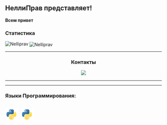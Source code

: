 ## НеллиПрав представляет!

**Всем привет**


### **Статистика**
  
<p><img align="left" src="https://github-readme-stats.vercel.app/api/top-langs?username=nelliprav&show_icons=true&locale=en&layout=compact" alt="Nelliprav" /></p>

<p>&nbsp;<img align="center" src="https://github-readme-stats.vercel.app/api?username=nelliprav&show_icons=true&locale=en" alt="Nelliprav" /></p>

---
<h3 align="center">Контакты</h3>
<p align="center"> <a href="https://discordapp.com/users/990193425406111795"> <img src="https://img.shields.io/badge/Discord-7289DA?style=for-the-badge&logo=discord&logoColor=white"> </a> </p>
  
---

---
<style>
.train {
  display: flex;
  align-items: center;
}

.train img {
  margin-right: 10px;
}
</style>

<h3 align="left">Языки Программирования:</h3>
<div class="train">
  <p align="left">
    <a href="https://www.python.org" target="_blank" rel="noreferrer">
      <img src="https://raw.githubusercontent.com/devicons/devicon/master/icons/python/python-original.svg" alt="python" width="40" height="40"/>
    </a>
  </p>
  <p align="left">
    <a href="https://www.python.org" target="_blank" rel="noreferrer">
      <img src="https://raw.githubusercontent.com/devicons/devicon/master/icons/python/python-original.svg" alt="python" width="40" height="40"/>
    </a>
  </p>
</div>



